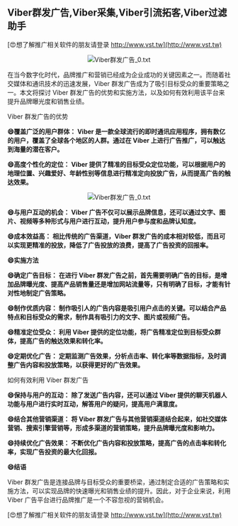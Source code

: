 ## **Viber群发广告,Viber采集,Viber引流拓客,Viber过滤助手**

[😍想了解推广相关软件的朋友请登录 http://www.vst.tw](http://www.vst.tw)

 <center><img src="https://vst.tw/MP4/tuiguang/png/5.png" alt="Viber群发广告_0.txt"></center>

在当今数字化时代，品牌推广和营销已经成为企业成功的关键因素之一。而随着社交媒体和通讯技术的迅速发展，Viber 群发广告成为了吸引目标受众的重要策略之一。本文将探讨 Viber 群发广告的优势和实施方法，以及如何有效利用该平台来提升品牌曝光度和销售业绩。

Viber 群发广告的优势

**😄覆盖广泛的用户群体： Viber 是一款全球流行的即时通讯应用程序，拥有数亿的用户，覆盖了全球各个地区的人群。通过在 Viber 上进行广告推广，可以触达到海量的潜在客户。**

**😄高度个性化的定位： Viber 提供了精准的目标受众定位功能，可以根据用户的地理位置、兴趣爱好、年龄性别等信息进行精准定向投放广告，从而提高广告的触达效果。**

 <center><img src="https://vst.tw/MP4/tuiguang/png/2.png" alt="Viber群发广告_0.txt"></center>

**😄与用户互动的机会： Viber 广告不仅可以展示品牌信息，还可以通过文字、图片、视频等多种形式与用户进行互动，提升用户参与度和品牌认知度。**

**😄成本效益高： 相比传统的广告渠道，Viber 群发广告的成本相对较低，而且可以实现更精准的投放，降低了广告投放的浪费，提高了广告投资的回报率。**

**😄实施方法**

**😄确定广告目标： 在进行 Viber 群发广告之前，首先需要明确广告的目标，是增加品牌曝光度、提高产品销售量还是增加网站流量等，只有明确了目标，才能有针对性地制定广告策略。**

**😄制作优质内容： 制作吸引人的广告内容是吸引用户点击的关键。可以结合产品特点和目标受众的需求，制作具有吸引力的文字、图片或视频广告。**

**😄精准定位受众： 利用 Viber 提供的定位功能，将广告精准定位到目标受众群体，提高广告的触达效果和转化率。**

**😄定期优化广告： 定期监测广告效果，分析点击率、转化率等数据指标，及时调整广告内容和投放策略，以获得更好的广告效果。**

如何有效利用 Viber 群发广告

**😄保持与用户的互动： 除了发送广告内容，还可以通过 Viber 提供的聊天机器人功能与用户进行实时互动，解答用户的疑问，提高用户满意度。**

**😄结合其他营销渠道： 将 Viber 群发广告与其他营销渠道结合起来，如社交媒体营销、搜索引擎营销等，形成多渠道的营销策略，提升品牌曝光度和影响力。**

**😄持续优化广告效果： 不断优化广告内容和投放策略，提高广告的点击率和转化率，实现广告投资的最大化回报。**

**😄结语**

Viber 群发广告是连接品牌与目标受众的重要桥梁，通过制定合适的广告策略和实施方法，可以实现品牌的快速曝光和销售业绩的提升。因此，对于企业来说，利用 Viber 广告平台进行品牌推广是一个不容忽视的营销机会。

[😍想了解推广相关软件的朋友请登录 http://www.vst.tw](http://www.vst.tw)



